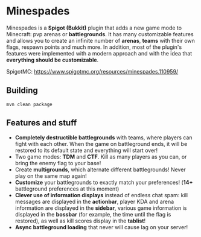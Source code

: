 # Minespades
Minespades is a **Spigot (Bukkit)** plugin that adds a new game mode to Minecraft: pvp arenas or **battlegrounds**. It has many customizable features and allows you to create an infinite number of **arenas**, **teams** with their own flags, respawn points and much more. In addition, most of the plugin's features were implemented with a modern approach and with the idea that **everything should be customizable**.

SpigotMC: https://www.spigotmc.org/resources/minespades.110959/

## Building
`mvn clean package`

## Features and stuff
- **Completely destructible battlegrounds** with teams, where players can fight with each other. When the game on battleground ends, it will be restored to its default state and everything will start over!
- Two game modes: **TDM** and **CTF**. Kill as many players as you can, or bring the enemy flag to your base!
- Create **multigrounds**, which alternate different battlegrounds! Never play on the same map again!
- **Customize** your battlegrounds to exactly match your preferences! (**14+** battleground preferences at this moment)
- **Clever use of information displays** instead of endless chat spam: kill messages are displayed in the **actionbar**, player KDA and arena information are displayed in the **sidebar**, various game information is displayed in the **bossbar** (for example, the time until the flag is restored), as well as kill scores display in the **tablist**!
- **Async battleground loading** that never will cause lag on your server!
